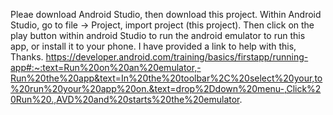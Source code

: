 


Pleae download Android Studio, then download this project. Within Android Studio, go to file -> Project, import project (this project). Then click on the play button within android Studio to run the android emulator to run this app, or install it to your phone. I have provided a link to help with this, Thanks. 
https://developer.android.com/training/basics/firstapp/running-app#:~:text=Run%20on%20an%20emulator,-Run%20the%20app&text=In%20the%20toolbar%2C%20select%20your,to%20run%20your%20app%20on.&text=drop%2Ddown%20menu-,Click%20Run%20.,AVD%20and%20starts%20the%20emulator.
